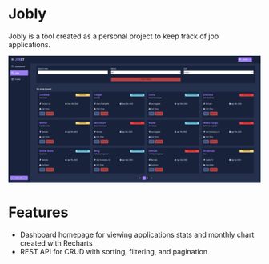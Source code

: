 # Jobly

Jobly is a tool created as a personal project to keep track of job applications. 

![Jobly](jobly.png)

# Features
* Dashboard homepage for viewing applications stats and monthly chart created with Recharts
* REST API for CRUD with sorting, filtering, and pagination


